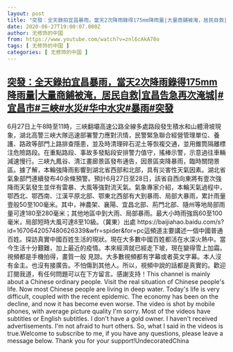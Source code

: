 ```yaml
---
layout: post
title: "突發：全天錄拍宜昌暴雨，當天2次降雨錄得175mm降雨量|大量商鋪被淹，居民自救|宜昌告急再次淹城|#宜昌市#三峽#水災#华中水灾#暴雨#突發"
date: 2020-06-27T19:00:07.000Z
author: 无修饰的中国
from: https://www.youtube.com/watch?v=znl6cAkA70o
tags: [ 无修饰的中国 ]
categories: [ 无修饰的中国 ]
---
```

<!--1593284407000-->
[突發：全天錄拍宜昌暴雨，當天2次降雨錄得175mm降雨量|大量商鋪被淹，居民自救|宜昌告急再次淹城|#宜昌市#三峽#水災#华中水灾#暴雨#突發](https://www.youtube.com/watch?v=znl6cAkA70o)
------

<div>
6月27日上午8時至11時，三峽翻壩高速公路全線多處路段發生積水和山體滑坡現象，湖北高警三峽大隊迅速部署警力應對汛情，民警緊急聯合經營管理單位、養護、路政等部門上路排查隱患，並及時清理碎石泥土等恢複交通，並用錐筒隔離標注危險路段。在重點路段、事故多發點段安排警力值守，搖棒示警，示意過往車輛減速慢行。三峽九鳳谷、清江畫廊景區發布通告，因景區突降暴雨，臨時關閉景區。據了解，本輪強降雨影響到湖北省西部和北部，具有災害性天氣因素。湖北省氣象部門連續發布40余條預警。預計6月27日至28日，該省自西向東將有壹次強降雨天氣發生並伴有雷暴、大風等強對流天氣。氣象專家介紹，本輪天氣過程中，鄂西北、鄂西南、江漢平原北部、鄂東北西部有大到暴雨、局部大暴雨，累計雨量壹般50至100毫米。其中，神農架、襄陽、宜昌北部、荊門北部、隨州等地局部雨量可達180至280毫米；其他地區中到大雨、局部暴雨。最大小時雨強爲60至100毫米，局部短時大風可達8至10級。（冀東）出處 https://baijiahao.baidu.com/s?id=1670642057480626339&wfr=spider&for=pc這頻道主要講述一個中國普通百姓。探訪真實中國百姓生活的現狀。現在大多數中國百姓都活在水深火熱中。當今生活十分艱難，加上最近的疫情。本來經濟就已經走下坡，現在變得雪上加霜。視頻都是手機拍得，畫質一般 見諒。大多數視頻都有字幕或者英文字幕。本人沒有金主。也沒有接廣告。不怕傷到其他人。所以，視頻中說的話都是真實的。歡迎訂閱我道，有任何問題可以在下方留言。感謝支持！This channel is mainly about a Chinese ordinary people. Visit the real situation of Chinese people's life. Now most Chinese people are living in deep water. Today's life is very difficult, coupled with the recent epidemic. The economy has been on the decline, and now it has become even worse. The video is shot by mobile phones, with average picture quality I'm sorry. Most of the videos have subtitles or English subtitles. I don't have a gold owner. I haven't received advertisements. I'm not afraid to hurt others. So, what I said in the videos is true.Welcome to subscribe to me, if you have any questions, please leave a message below. Thank you for your support!UndecoratedChina
</div>
